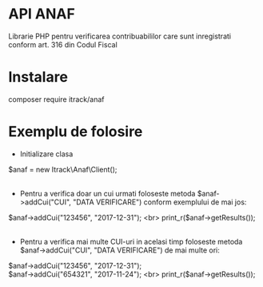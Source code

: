 # API ANAF
Librarie PHP pentru verificarea contribuabililor care sunt inregistrati conform art. 316 din Codul Fiscal

# Instalare
composer require itrack/anaf

# Exemplu de folosire

- Initializare clasa

$anaf = new Itrack\Anaf\Client(); <br><br>

- Pentru a verifica doar un cui urmati foloseste metoda $anaf->addCui("CUI", "DATA VERIFICARE") conform exemplului de mai jos:

$anaf->addCui("123456", "2017-12-31"); <br>
print_r($anaf->getResults());<br><br>

- Pentru a verifica mai multe CUI-uri in acelasi timp foloseste metoda $anaf->addCui("CUI", "DATA VERIFICARE") de mai multe ori:

$anaf->addCui("123456", "2017-12-31"); <br>
$anaf->addCui("654321", "2017-11-24"); <br>
print_r($anaf->getResults());
